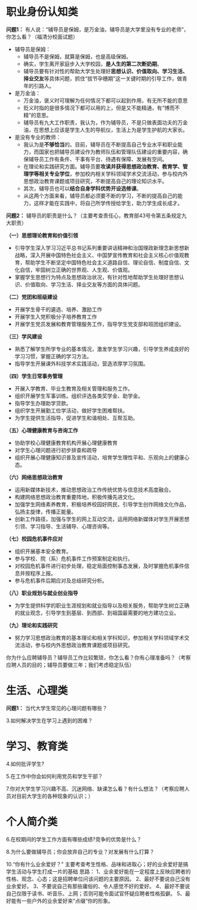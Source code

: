 # 职业身份认知类

**问题1：** 有人说：“辅导员是保姆，是万金油，辅导员是大学里没有专业的老师”，你怎么看？（福清分校面试题）

- 辅导员是保姆：
  - 辅导员不是保姆，就算是保姆，也是高级保姆。
  - 确实，学生离开家庭步入大学校园，**是人生的第二次断奶期**。
  - 辅导员要有针对性的帮助大学生处理好**思想认识、价值取向、学习生活、择业交友**等具体问题，抓住“拔节孕穗期”这一关键时期的引导工作，做青年的引路人。
- 是万金油：
  - 万金油，褒义时可理解为任何情况下都可以起到作用，有无所不能的意思
  - 贬义时指的是很多情况下都可以用的上，但是又不能精通，有“博而不精”的意思。
  - 辅导员有九大工作职责，我认为，作为辅导员，不是只做表面功夫的万金油，在思想上应该是学生人生的导航仪，生活上为是学生护航的大家长。
- 是没有专业的教师：
  - 我认为是**不够恰当**的。目前，辅导员在不断提高自己专业水平和职业能力，而国家也把辅导员建设作为教师队伍和管理队伍建设的重要内容，确保辅导员工作有条件、干事有平台、待遇有保障、发展有空间。  
  - 在理论和实践研究方面。辅导员要**攻读并获得思想政治教育、教育学、管理学等相关专业学位**，参加校内相关学科领域学术交流活动，参与校内外思想政治教育课题或项目研究，不断提高自己的理论知识水平。  
  - 其次，辅导员也可以**结合自身学科优势开设选修课**。  
  - 从这两个方面来看，辅导员都必须要不断的学习，不断的提高自己的能力，这样才能在实践中，将自己所学传授给学生，助力学生成长成才。  

**问题2：** 辅导员的职责是什么？（主要考查责任心，教育部43号令第五条规定九大职责）

**（一）思想理论教育和价值引领**
  * 引导学生深入学习习近平总书记系列重要讲话精神和治国理政新理念新思想新战略，深入开展中国特色社会主义、中国梦宣传教育和社会主义核心价值观教育，帮助学生不断坚定中国特色社会主义道路自信、理论自信、制度自信、文化自信，牢固树立正确的世界观、人生观、价值观。  
  * 掌握学生思想行为特点及思想政治状况，有针对性地帮助学生处理好思想认识、价值取向、学习生活、择业交友等方面的具体问题。  

**（二）党团和班级建设**
  * 开展学生骨干的遴选、培养、激励工作  
  * 开展学生入党积极分子培养教育工作  
  * 开展学生党员发展和教育管理服务工作，指导学生党支部和班团组织建设。  

**（三）学风建设**
  * 熟悉了解学生所学专业的基本情况，激发学生学习兴趣，引导学生养成良好的学习习惯，掌握正确的学习方法。  
  * 指导学生开展课外科技学术实践活动，营造浓厚学习氛围。  

**（四）学生日常事务管理**
  * 开展入学教育、毕业生教育及相关管理和服务工作。  
  * 组织开展学生军事训练。组织评选各类奖学金、助学金。  
  * 指导学生办理助学贷款。  
  * 组织学生开展勤工俭学活动，做好学生困难帮扶。  
  * 为学生提供生活指导，促进学生和谐相处、互帮互助。  

**（五）心理健康教育与咨询工作**
  * 协助学校心理健康教育机构开展心理健康教育  
  * 对学生心理问题进行初步排查和疏导  
  * 组织开展心理健康知识普及宣传活动，培育学生理性平和、乐观向上的健康心态。  

**（六）网络思想政治教育**
  * 运用新媒体新技术，推动思想政治工作传统优势与信息技术高度融合。  
  * 构建网络思想政治教育重要阵地，积极传播先进文化。  
  * 加强学生网络素养教育，积极培养校园好网民，引导学生创作网络文化作品，弘扬主旋律，传播正能量。  
  * 创新工作路径，加强与学生的网上互动交流，运用网络新媒体对学生开展思想引领、学习指导、生活辅导、心理咨询等。  

**（七）校园危机事件应对**
  * 组织开展基本安全教育。  
  * 参与学校、院（系）危机事件工作预案制定和执行。  
  * 对校园危机事件进行初步处理，稳定局面控制事态发展，及时掌握危机事件信息并按程序上报。  
  * 参与危机事件后期应对及总结研究分析。  

**（八）职业规划与就业创业指导**
  * 为学生提供科学的职业生涯规划和就业指导以及相关服务，帮助学生树立正确的就业观念，引导学生到基层、到西部、到祖国最需要的地方建功立业。  

**（九）理论和实践研究**
  * 努力学习思想政治教育的基本理论和相关学科知识，参加相关学科领域学术交流活动，参与校内外思想政治教育课题或项目研究。

你为什么应聘辅导员？辅导员工作比较繁琐，你怎么看？你有心理准备吗？（考察应聘人员的目的；辅导员要做三年；我们考虑稳定队伍）

# 生活、心理类

**问题1：** 当代大学生常见的心理问题有哪些？  

3.如何解决学生在学习上遇到的困难？
# 学习、教育类
4.如何批评学生?

5.在工作中你会如何利用党员和学生干部？

7.你对大学生学习兴趣不高、沉迷网络、缺课怎么看？有什么想法？（考察应聘人员对目前大学生的各种现象的认识；）


# 个人简介类
6.在校期间的学生工作方面有哪些成绩?竞争的优势是什么？  

8.为什么要做辅导员；你会放弃自己的专业？对发展有什么打算？  

10.“你有什么业余爱好？”
主要考查考生性格、品味和进取心；好的业余爱好是搞学生活动与学生打成一片的基础
思路：
1、业余爱好能在一定程度上反映应聘者的性格、观念、心态；这是招聘单位问该问题的主要原因。
2、最好不要说自己没有业余爱好。
3、不要说自己有那些庸俗的、令人感觉不好的爱好。
4、最好不要说自己仅限于读书、听音乐、上网；否则可能令面试官怀疑应聘者性格孤僻。
5、最好能有一些户外的业余爱好来“点缀”你的形象。




